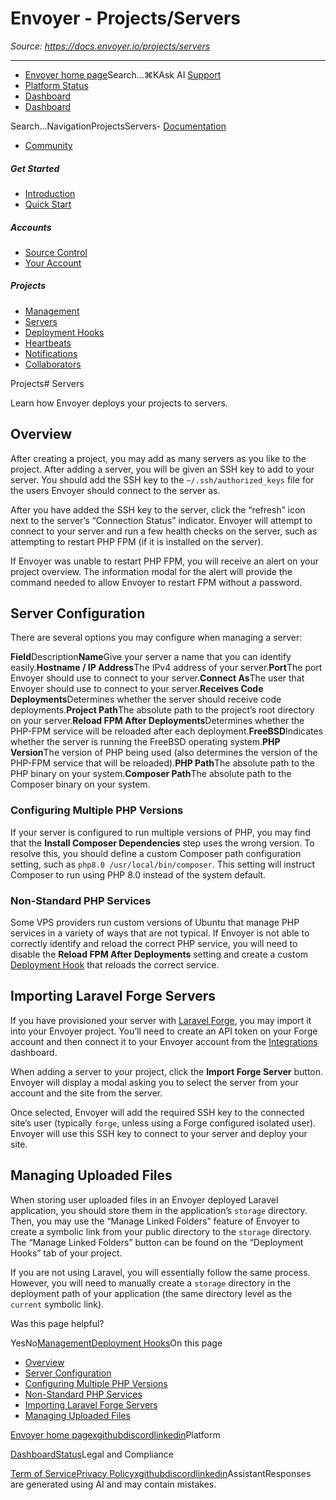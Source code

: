 # Envoyer - Projects/Servers

*Source: https://docs.envoyer.io/projects/servers*

---

- [Envoyer home page](https://envoyer.io)Search...⌘KAsk AI
[Support](/cdn-cgi/l/email-protection#8aefe4fce5f3eff8cae6ebf8ebfcefe6a4e9e5e7)
- [Platform Status](https://status.laravel.com/)
- [Dashboard](https://envoyer.io)
- [Dashboard](https://envoyer.io)

Search...NavigationProjectsServers- [Documentation](/introduction)
- [Community](https://discord.com/invite/laravel)
##### Get Started

- [Introduction](/introduction)
- [Quick Start](/quick-start)

##### Accounts

- [Source Control](/accounts/source-control)
- [Your Account](/accounts/your-account)

##### Projects

- [Management](/projects/management)
- [Servers](/projects/servers)
- [Deployment Hooks](/projects/deployment-hooks)
- [Heartbeats](/projects/heartbeats)
- [Notifications](/projects/notifications)
- [Collaborators](/projects/collaborators)

Projects# Servers

Learn how Envoyer deploys your projects to servers.

## [​](#overview)Overview

After creating a project, you may add as many servers as you like to the project. After adding a server, you will be given an SSH key to add to your server. You should add the SSH key to the `~/.ssh/authorized_keys` file for the users Envoyer should connect to the server as.

After you have added the SSH key to the server, click the “refresh” icon next to the server’s “Connection Status” indicator. Envoyer will attempt to connect to your server and run a few health checks on the server, such as attempting to restart PHP FPM (if it is installed on the server).

If Envoyer was unable to restart PHP FPM, you will receive an alert on your project overview. The information modal for the alert will provide the command needed to allow Envoyer to restart FPM without a password.

## [​](#server-configuration)Server Configuration

There are several options you may configure when managing a server:

**Field**Description**Name**Give your server a name that you can identify easily.**Hostname / IP Address**The IPv4 address of your server.**Port**The port Envoyer should use to connect to your server.**Connect As**The user that Envoyer should use to connect to your server.**Receives Code Deployments**Determines whether the server should receive code deployments.**Project Path**The absolute path to the project’s root directory on your server.**Reload FPM After Deployments**Determines whether the PHP-FPM service will be reloaded after each deployment.**FreeBSD**Indicates whether the server is running the FreeBSD operating system.**PHP Version**The version of PHP being used (also determines the version of the PHP-FPM service that will be reloaded).**PHP Path**The absolute path to the PHP binary on your system.**Composer Path**The absolute path to the Composer binary on your system.
### [​](#configuring-multiple-php-versions)Configuring Multiple PHP Versions

If your server is configured to run multiple versions of PHP, you may find that the **Install Composer Dependencies** step uses the wrong version. To resolve this, you should define a custom Composer path configuration setting, such as `php8.0 /usr/local/bin/composer`. This setting will instruct Composer to run using PHP 8.0 instead of the system default.

### [​](#non-standard-php-services)Non-Standard PHP Services

Some VPS providers run custom versions of Ubuntu that manage PHP services in a variety of ways that are not typical. If Envoyer is not able to correctly identify and reload the correct PHP service, you will need to disable the **Reload FPM After Deployments** setting and create a custom [Deployment Hook](/projects/deployment-hooks) that reloads the correct service.

## [​](#importing-laravel-forge-servers)Importing Laravel Forge Servers

If you have provisioned your server with [Laravel Forge](https://forge.laravel.com), you may import it into your Envoyer project. You’ll need to create an API token on your Forge account and then connect it to your Envoyer account from the [Integrations](https://envoyer.io/user/profile#/integrations) dashboard.

When adding a server to your project, click the **Import Forge Server** button. Envoyer will display a modal asking you to select the server from your account and the site from the server.

Once selected, Envoyer will add the required SSH key to the connected site’s user (typically `forge`, unless using a Forge configured isolated user). Envoyer will use this SSH key to connect to your server and deploy your site.

## [​](#managing-uploaded-files)Managing Uploaded Files

When storing user uploaded files in an Envoyer deployed Laravel application, you should store them in the application’s `storage` directory. Then, you may use the “Manage Linked Folders” feature of Envoyer to create a symbolic link from your public directory to the `storage` directory. The “Manage Linked Folders” button can be found on the “Deployment Hooks” tab of your project.

If you are not using Laravel, you will essentially follow the same process. However, you will need to manually create a `storage` directory in the deployment path of your application (the same directory level as the `current` symbolic link).

Was this page helpful?

YesNo[Management](/projects/management)[Deployment Hooks](/projects/deployment-hooks)On this page
- [Overview](#overview)
- [Server Configuration](#server-configuration)
- [Configuring Multiple PHP Versions](#configuring-multiple-php-versions)
- [Non-Standard PHP Services](#non-standard-php-services)
- [Importing Laravel Forge Servers](#importing-laravel-forge-servers)
- [Managing Uploaded Files](#managing-uploaded-files)

[Envoyer home page](https://envoyer.io)[x](https://x.com/laravelphp)[github](https://github.com/laravel)[discord](https://discord.com/invite/laravel)[linkedin](https://linkedin.com/company/laravel)Platform

[Dashboard](https://envoyer.io/)[Status](https://status.laravel.com/)Legal and Compliance

[Term of Service](https://envoyer.io/terms)[Privacy Policy](https://envoyer.io/privacy)[x](https://x.com/laravelphp)[github](https://github.com/laravel)[discord](https://discord.com/invite/laravel)[linkedin](https://linkedin.com/company/laravel)AssistantResponses are generated using AI and may contain mistakes.